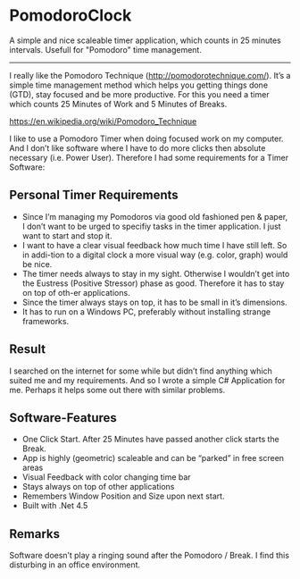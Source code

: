 # PomodoroClock
A simple and nice scaleable timer application, which counts in 25 minutes intervals. Usefull for "Pomodoro" time management.

-----

I really like the Pomodoro Technique (http://pomodorotechnique.com/). It’s a simple time management method which helps you getting things done (GTD), stay focused and be more productive. For this you need a timer which counts 25 Minutes of Work and 5 Minutes of Breaks.

https://en.wikipedia.org/wiki/Pomodoro_Technique

I like to use a Pomodoro Timer when doing focused work on my computer.
And I don’t like software where I have to do more clicks then absolute necessary (i.e. Power User). Therefore I had some requirements for a Timer Software:

## Personal Timer Requirements
* Since I’m managing my Pomodoros via good old fashioned pen & paper, I don’t want to be urged to specifiy tasks in the timer application. I just want to start and stop it.
* I want to have a clear visual feedback how much time I have still left. So in addi-tion to a digital clock a more visual way (e.g. color, graph) would be nice.
* The timer needs always to stay in my sight. Otherwise I wouldn’t get into the Eustress (Positive Stressor) phase as good. Therefore it has to stay on top of oth-er applications.
* Since the timer always stays on top, it has to be small in it’s dimensions.
* It has to run on a Windows PC, preferably without installing strange frameworks. 

## Result 
I searched on the internet for some while but didn’t find anything which suited me and my requirements. And so I wrote a simple C# Application for me. Perhaps it helps some out there with similar problems. 

## Software-Features
* One Click Start. After 25 Minutes have passed another click starts the Break. 
* App is highly (geometric) scaleable and can be “parked” in free screen areas
* Visual Feedback with color changing time bar
* Stays always on top of other applications
* Remembers Window Position and Size upon next start.
* Built with .Net 4.5

## Remarks
Software doesn’t play a ringing sound after the Pomodoro / Break. I find this disturbing in an office environment.   
